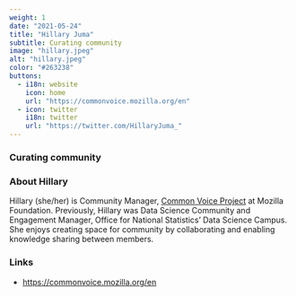 ```yaml
---
weight: 1
date: "2021-05-24"
title: "Hillary Juma"
subtitle: Curating community
image: "hillary.jpeg"
alt: "hillary.jpeg"
color: "#263238"
buttons:
  - i18n: website
    icon: home
    url: "https://commonvoice.mozilla.org/en"
  - icon: twitter
    i18n: twitter
    url: "https://twitter.com/HillaryJuma_"
---
```


### Curating community

### About Hillary

Hillary (she/her) is Community Manager, [Common Voice
Project](https://commonvoice.mozilla.org/en) at Mozilla Foundation. Previously,
Hillary was Data Science Community and Engagement Manager, Office for National
Statistics’ Data Science Campus. She enjoys creating space for community by
collaborating and enabling knowledge sharing between members.

### Links

- https://commonvoice.mozilla.org/en
